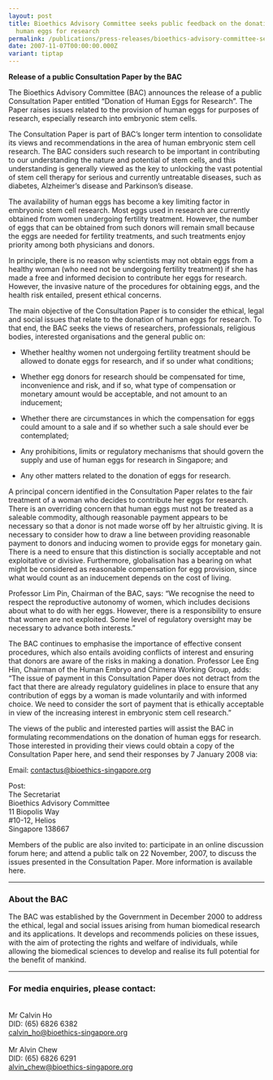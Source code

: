 ```yaml
---
layout: post
title: Bioethics Advisory Committee seeks public feedback on the donation of
  human eggs for research
permalink: /publications/press-releases/bioethics-advisory-committee-seeks-public-feedback-on-the-donation-of-human-eggs-for-research/
date: 2007-11-07T00:00:00.000Z
variant: tiptap
---
```

<p><strong>Release of a public Consultation Paper by the BAC</strong>
</p>
<p>The Bioethics Advisory Committee (BAC) announces the release of a public
Consultation Paper entitled “Donation of Human Eggs for Research”. The
Paper raises issues related to the provision of human eggs for purposes
of research, especially research into embryonic stem cells.</p>
<p>The Consultation Paper is part of BAC’s longer term intention to consolidate
its views and recommendations in the area of human embryonic stem cell
research. The BAC considers such research to be important in contributing
to our understanding the nature and potential of stem cells, and this understanding
is generally viewed as the key to unlocking the vast potential of stem
cell therapy for serious and currently untreatable diseases, such as diabetes,
Alzheimer’s disease and Parkinson’s disease.</p>
<p>The availability of human eggs has become a key limiting factor in embryonic
stem cell research. Most eggs used in research are currently obtained from
women undergoing fertility treatment. However, the number of eggs that
can be obtained from such donors will remain small because the eggs are
needed for fertility treatments, and such treatments enjoy priority among
both physicians and donors.</p>
<p>In principle, there is no reason why scientists may not obtain eggs from
a healthy woman (who need not be undergoing fertility treatment) if she
has made a free and informed decision to contribute her eggs for research.
However, the invasive nature of the procedures for obtaining eggs, and
the health risk entailed, present ethical concerns.</p>
<p>The main objective of the Consultation Paper is to consider the ethical,
legal and social issues that relate to the donation of human eggs for research.
To that end, the BAC seeks the views of researchers, professionals, religious
bodies, interested organisations and the general public on:</p>
<ul data-tight="true" class="tight">
<li>
<p>Whether healthy women not undergoing fertility treatment should be allowed
to donate eggs for research, and if so under what conditions;</p>
</li>
<li>
<p>Whether egg donors for research should be compensated for time, inconvenience
and risk, and if so, what type of compensation or monetary amount would
be acceptable, and not amount to an inducement;</p>
</li>
<li>
<p>Whether there are circumstances in which the compensation for eggs could
amount to a sale and if so whether such a sale should ever be contemplated;</p>
</li>
<li>
<p>Any prohibitions, limits or regulatory mechanisms that should govern the
supply and use of human eggs for research in Singapore; and</p>
</li>
<li>
<p>Any other matters related to the donation of eggs for research.</p>
</li>
</ul>
<p>A principal concern identified in the Consultation Paper relates to the
fair treatment of a woman who decides to contribute her eggs for research.
There is an overriding concern that human eggs must not be treated as a
saleable commodity, although reasonable payment appears to be necessary
so that a donor is not made worse off by her altruistic giving. It is necessary
to consider how to draw a line between providing reasonable payment to
donors and inducing women to provide eggs for monetary gain. There is a
need to ensure that this distinction is socially acceptable and not exploitative
or divisive. Furthermore, globalisation has a bearing on what might be
considered as reasonable compensation for egg provision, since what would
count as an inducement depends on the cost of living.</p>
<p>Professor Lim Pin, Chairman of the BAC, says: “We recognise the need to
respect the reproductive autonomy of women, which includes decisions about
what to do with her eggs. However, there is a responsibility to ensure
that women are not exploited. Some level of regulatory oversight may be
necessary to advance both interests.”</p>
<p>The BAC continues to emphasise the importance of effective consent procedures,
which also entails avoiding conflicts of interest and ensuring that donors
are aware of the risks in making a donation. Professor Lee Eng Hin, Chairman
of the Human Embryo and Chimera Working Group, adds: “The issue of payment
in this Consultation Paper does not detract from the fact that there are
already regulatory guidelines in place to ensure that any contribution
of eggs by a woman is made voluntarily and with informed choice. We need
to consider the sort of payment that is ethically acceptable in view of
the increasing interest in embryonic stem cell research.”</p>
<p>The views of the public and interested parties will assist the BAC in
formulating recommendations on the donation of human eggs for research.
Those interested in providing their views could obtain a copy of the Consultation
Paper here, and send their responses by 7 January 2008 via:</p>
<p>Email: <a href="mailto:contactus@bioethics-singapore.org" rel="noopener noreferrer nofollow" target="_blank">contactus@bioethics-singapore.org</a>
</p>
<p>Post:
<br>The Secretariat
<br>Bioethics Advisory Committee
<br>11 Biopolis Way
<br>#10-12, Helios
<br>Singapore 138667</p>
<p>Members of the public are also invited to: participate in an online discussion
forum here; and attend a public talk on 22 November, 2007, to discuss the
issues presented in the Consultation Paper. More information is available
here.</p>
<hr>
<h3><strong>About the BAC</strong></h3>
<p>The BAC was established by the Government in December 2000 to address
the ethical, legal and social issues arising from human biomedical research
and its applications. It develops and recommends policies on these issues,
with the aim of protecting the rights and welfare of individuals, while
allowing the biomedical sciences to develop and realise its full potential
for the benefit of mankind.</p>
<hr>
<h3><strong>For media enquiries, please contact:</strong></h3>
<p>
<br>Mr Calvin Ho
<br>DID: (65) 6826 6382
<br><a href="mailto:calvin_ho@bioethics-singapore.org" rel="noopener noreferrer nofollow" target="_blank">calvin_ho@bioethics-singapore.org</a>
<br>
<br>Mr Alvin Chew
<br>DID: (65) 6826 6291
<br><a href="mailto:alvin_chew@bioethics-singapore.org" rel="noopener noreferrer nofollow" target="_blank">alvin_chew@bioethics-singapore.org</a>
</p>